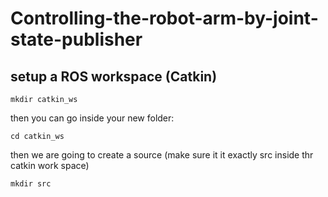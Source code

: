 # Controlling-the-robot-arm-by-joint-state-publisher

## setup a ROS workspace (Catkin)
```
mkdir catkin_ws
```

then you can go inside your new folder:
```
cd catkin_ws
```

then we are going to create a source (make sure it it exactly src inside thr catkin work space)
```
mkdir src
```





